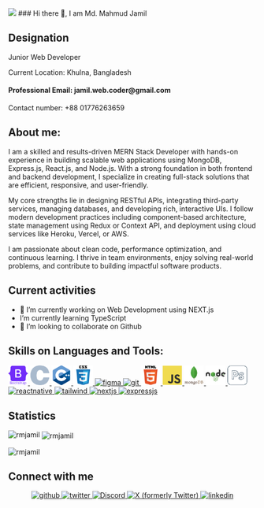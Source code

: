 
<img src="https://i.postimg.cc/02dPDfmJ/Web-Developer.png"/>
### Hi there 👋, I am Md. Mahmud Jamil
<h2>Designation</h2>
<p>Junior Web Developer</p>
<p>Current Location: Khulna, Bangladesh</p>
<h4>Professional Email: jamil.web.coder@gmail.com</h4>
<p>Contact number: +88 01776263659</p>



<h2>About me:</h2>

I am a skilled and results-driven MERN Stack Developer with hands-on experience in building scalable web applications using MongoDB, Express.js, React.js, and Node.js. With a strong foundation in both frontend and backend development, I specialize in creating full-stack solutions that are efficient, responsive, and user-friendly.

My core strengths lie in designing RESTful APIs, integrating third-party services, managing databases, and developing rich, interactive UIs. I follow modern development practices including component-based architecture, state management using Redux or Context API, and deployment using cloud services like Heroku, Vercel, or AWS.

I am passionate about clean code, performance optimization, and continuous learning. I thrive in team environments, enjoy solving real-world problems, and contribute to building impactful software products.


<h2>Current activities</h2>
<ul>
  <li>🔭 I’m currently working on Web Development using NEXT.js</li>
  <li>I’m currently learning TypeScript </li>
  <li>👯 I’m looking to collaborate on Github </li>


</ul>















<h2>Skills on Languages and Tools:</h2>
<p align="left"> <a href="https://getbootstrap.com" target="_blank" rel="noreferrer"> <img src="https://raw.githubusercontent.com/devicons/devicon/master/icons/bootstrap/bootstrap-plain-wordmark.svg" alt="bootstrap" width="40" height="40"/> </a> <a href="https://www.cprogramming.com/" target="_blank" rel="noreferrer"> <img src="https://raw.githubusercontent.com/devicons/devicon/master/icons/c/c-original.svg" alt="c" width="40" height="40"/> </a> <a href="https://www.w3schools.com/cpp/" target="_blank" rel="noreferrer"> <img src="https://raw.githubusercontent.com/devicons/devicon/master/icons/cplusplus/cplusplus-original.svg" alt="cplusplus" width="40" height="40"/> </a> <a href="https://www.w3schools.com/css/" target="_blank" rel="noreferrer"> <img src="https://raw.githubusercontent.com/devicons/devicon/master/icons/css3/css3-original-wordmark.svg" alt="css3" width="40" height="40"/> </a> <a href="https://www.figma.com/" target="_blank" rel="noreferrer"> <img src="https://www.vectorlogo.zone/logos/figma/figma-icon.svg" alt="figma" width="40" height="40"/> </a> <a href="https://git-scm.com/" target="_blank" rel="noreferrer"> <img src="https://www.vectorlogo.zone/logos/git-scm/git-scm-icon.svg" alt="git" width="40" height="40"/> </a> <a href="https://www.w3.org/html/" target="_blank" rel="noreferrer"> <img src="https://raw.githubusercontent.com/devicons/devicon/master/icons/html5/html5-original-wordmark.svg" alt="html5" width="40" height="40"/> </a> <a href="https://developer.mozilla.org/en-US/docs/Web/JavaScript" target="_blank" rel="noreferrer"> <img src="https://raw.githubusercontent.com/devicons/devicon/master/icons/javascript/javascript-original.svg" alt="javascript" width="40" height="40"/> </a> <a href="https://www.mongodb.com/" target="_blank" rel="noreferrer"> <img src="https://raw.githubusercontent.com/devicons/devicon/master/icons/mongodb/mongodb-original-wordmark.svg" alt="mongodb" width="40" height="40"/> </a> <a href="https://nodejs.org" target="_blank" rel="noreferrer"> <img src="https://raw.githubusercontent.com/devicons/devicon/master/icons/nodejs/nodejs-original-wordmark.svg" alt="nodejs" width="40" height="40"/> </a> <a href="https://www.photoshop.com/en" target="_blank" rel="noreferrer"> <img src="https://raw.githubusercontent.com/devicons/devicon/master/icons/photoshop/photoshop-line.svg" alt="photoshop" width="40" height="40"/> </a> <a href="https://reactjs.org/" target="_blank" rel="noreferrer">  <img src="https://reactnative.dev/img/header_logo.svg" alt="reactnative" width="40" height="40"/> </a> <a href="https://tailwindcss.com/" target="_blank" rel="noreferrer"> <img src="https://www.vectorlogo.zone/logos/tailwindcss/tailwindcss-icon.svg" alt="tailwind" width="40" height="40"/> </a>
<!-- Next.js Logo -->
<a href="https://nextjs.org/" target="_blank" rel="noreferrer">
  <img src="https://www.vectorlogo.zone/logos/nextjs/nextjs-icon.svg" alt="nextjs" width="40" height="40"/>
</a>

<!-- Express.js Logo -->
<a href="https://expressjs.com/" target="_blank" rel="noreferrer">
  <img src="https://www.vectorlogo.zone/logos/expressjs/expressjs-icon.svg" alt="expressjs" width="40" height="40"/>
</a>

</p>

<h2>Statistics</h2>


<p><img align="left" src="https://github-readme-stats.vercel.app/api/top-langs?username=rmjamil&show_icons=true&locale=en&layout=compact" alt="rmjamil" /></p>

<p>&nbsp;<img align="center" src="https://github-readme-stats.vercel.app/api?username=rmjamil&show_icons=true&locale=en" alt="rmjamil" /></p>

<p><img align="center" src="https://github-readme-streak-stats.herokuapp.com/?user=rmjamil&" alt="rmjamil" /></p>







## Connect with me  
<div align="center">
<a href="https://github.com/rmjamil" target="_blank">
<img src=https://img.shields.io/badge/github-%2324292e.svg?&style=for-the-badge&logo=github&logoColor=white alt=github style="margin-bottom: 5px;" />
</a>
<a href="https://x.com/jamil8451" target="_blank">
<img src=https://img.shields.io/badge/twitter-%2300acee.svg?&style=for-the-badge&logo=twitter&logoColor=white alt=twitter style="margin-bottom: 5px;" />
</a>


<a href="https://discord.com/channels/1386736092312502432/1386736092312502435" target="_blank" rel="noopener noreferrer">
  <img
    src="https://img.shields.io/badge/Discord-%235865F2.svg?&style=for-the-badge&logo=discord&logoColor=white"
    alt="Discord"
    style="margin-bottom: 5px;"
  />
</a>


<a href="https://x.com/jamil8451" target="_blank" rel="noopener noreferrer">
  <img
    src="https://img.shields.io/badge/X-%23000000.svg?&style=for-the-badge&logo=twitter&logoColor=white"
    alt="X (formerly Twitter)"
    style="margin-bottom: 5px;"
  />
</a>



<a href="https://www.linkedin.com/in/md-mahmud-jamil/" target="_blank">
<img src=https://img.shields.io/badge/linkedin-%231E77B5.svg?&style=for-the-badge&logo=linkedin&logoColor=white alt=linkedin style="margin-bottom: 5px;" />
</a>


</div>  
  





